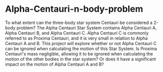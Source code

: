 # Alpha-Centauri-n-body-problem
To what extent can the three-body star system Centauri be considered a 2-body problem?
The Alpha Centauri Star System contains Alpha Centauri A, Alpha Centauri B, and Alpha Centauri C. Alpha Centauri C is commonly referred to as Proxima Centauri, and it is very small in relation to Alpha Centauri A and B. This project will explore whether or not Alpha Centauri C can be ignored when calculating the motion of this Star System. Is Proxima Centauri's mass negligible, allowing it to be ignored when calculating the motion of the other bodies in the star system? Or does it have a significant impact on the motion of Alpha Centauri A and B?
